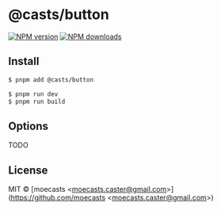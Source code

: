 # @casts/button

[![NPM version](https://img.shields.io/npm/v/@casts/button.svg?style=flat)](https://npmjs.org/package/@casts/button)
[![NPM downloads](http://img.shields.io/npm/dm/@casts/button.svg?style=flat)](https://npmjs.org/package/@casts/button)

## Install

```bash
$ pnpm add @casts/button
```

```bash
$ pnpm run dev
$ pnpm run build
```

## Options

TODO

## License

MIT © [moecasts &lt;moecasts.caster@gmail.com&gt;](https://github.com/moecasts &lt;moecasts.caster@gmail.com&gt;)
